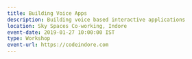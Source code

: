 ```yaml
---
title: Building Voice Apps
description: Building voice based interactive applications
location: Sky Spaces Co-working, Indore
event-date: 2019-01-27 10:00:00 IST
type: Workshop
event-url: https://codeindore.com
---
```

